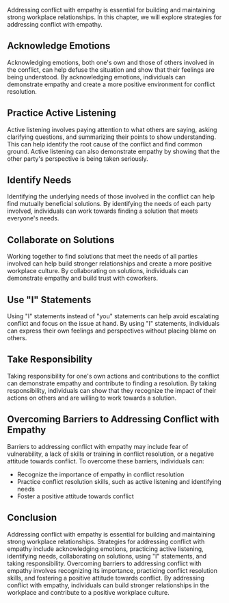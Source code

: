 
Addressing conflict with empathy is essential for building and maintaining strong workplace relationships. In this chapter, we will explore strategies for addressing conflict with empathy.

Acknowledge Emotions
--------------------

Acknowledging emotions, both one's own and those of others involved in the conflict, can help defuse the situation and show that their feelings are being understood. By acknowledging emotions, individuals can demonstrate empathy and create a more positive environment for conflict resolution.

Practice Active Listening
-------------------------

Active listening involves paying attention to what others are saying, asking clarifying questions, and summarizing their points to show understanding. This can help identify the root cause of the conflict and find common ground. Active listening can also demonstrate empathy by showing that the other party's perspective is being taken seriously.

Identify Needs
--------------

Identifying the underlying needs of those involved in the conflict can help find mutually beneficial solutions. By identifying the needs of each party involved, individuals can work towards finding a solution that meets everyone's needs.

Collaborate on Solutions
------------------------

Working together to find solutions that meet the needs of all parties involved can help build stronger relationships and create a more positive workplace culture. By collaborating on solutions, individuals can demonstrate empathy and build trust with coworkers.

Use "I" Statements
------------------

Using "I" statements instead of "you" statements can help avoid escalating conflict and focus on the issue at hand. By using "I" statements, individuals can express their own feelings and perspectives without placing blame on others.

Take Responsibility
-------------------

Taking responsibility for one's own actions and contributions to the conflict can demonstrate empathy and contribute to finding a resolution. By taking responsibility, individuals can show that they recognize the impact of their actions on others and are willing to work towards a solution.

Overcoming Barriers to Addressing Conflict with Empathy
-------------------------------------------------------

Barriers to addressing conflict with empathy may include fear of vulnerability, a lack of skills or training in conflict resolution, or a negative attitude towards conflict. To overcome these barriers, individuals can:

* Recognize the importance of empathy in conflict resolution
* Practice conflict resolution skills, such as active listening and identifying needs
* Foster a positive attitude towards conflict

Conclusion
----------

Addressing conflict with empathy is essential for building and maintaining strong workplace relationships. Strategies for addressing conflict with empathy include acknowledging emotions, practicing active listening, identifying needs, collaborating on solutions, using "I" statements, and taking responsibility. Overcoming barriers to addressing conflict with empathy involves recognizing its importance, practicing conflict resolution skills, and fostering a positive attitude towards conflict. By addressing conflict with empathy, individuals can build stronger relationships in the workplace and contribute to a positive workplace culture.

